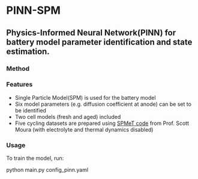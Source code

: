 # PINN-SPM

## Physics-Informed Neural Network(PINN) for battery model parameter identification and state estimation. 

### Method

### Features
- Single Particle Model(SPM) is used for the battery model
- Six model parameters (e.g. diffusion coefficient at anode) can be set to be identified
- Two cell models (fresh and aged) included
- Five cycling datasets are prepared using [SPMeT code](https://github.com/scott-moura/SPMeT) from Prof. Scott Moura (with electrolyte and thermal dynamics disabled)

### Usage
To train the model, run:

python main.py config_pinn.yaml
